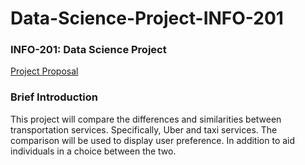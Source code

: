 # Data-Science-Project-INFO-201

### INFO-201: Data Science Project
[Project Proposal](https://github.com/jamesswartwood/data-science-project-info-201/wiki)

### Brief Introduction
This project will compare the differences and similarities between
transportation services. Specifically, Uber and taxi services. The comparison will be used to display user preference. In addition to aid individuals in a choice between the two. 

